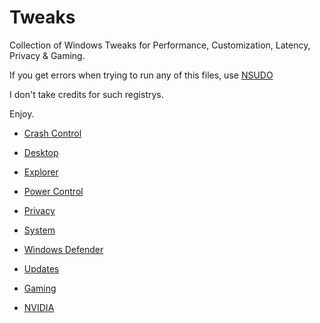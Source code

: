 # Tweaks

Collection of Windows Tweaks for Performance, Customization, Latency, Privacy & Gaming.

If you get errors when trying to run any of this files, use [NSUDO](https://github.com/M2TeamArchived/NSudo/releases/tag/8.2)

I don't take credits for such registrys.

Enjoy.

- [Crash Control](https://github.com/CYNAR2k/Tweaks/blob/main/Crash%20Control.reg)

- [Desktop](https://github.com/CYNAR2k/Tweaks/blob/main/Desktop.reg)

- [Explorer](https://github.com/CYNAR2k/Tweaks/blob/main/Explorer.reg)

- [Power Control](https://github.com/CYNAR2k/Tweaks/blob/main/Power%20Control.reg)

- [Privacy](https://github.com/CYNAR2k/Tweaks/blob/main/Privacy.reg)

- [System](https://github.com/CYNAR2k/Tweaks/blob/main/System.reg)

- [Windows Defender](https://github.com/CYNAR2k/Tweaks/blob/main/Windows%20Defender.reg)

- [Updates](https://github.com/CYNAR2k/Tweaks/blob/main/Updates.reg)

- [Gaming](https://github.com/CYNAR2k/Tweaks/blob/main/Gaming.reg)

- [NVIDIA](https://github.com/CYNAR2k/Tweaks/blob/main/NVIDIA.reg)
